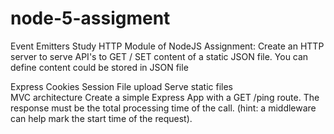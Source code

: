 # node-5-assigment

Event Emitters
Study HTTP Module of NodeJS
Assignment: Create an HTTP server to serve API's to GET / SET content of a static JSON file. You can define content could be stored in JSON file 


Express	
Cookies	
Session	
File upload	
Serve static files	
MVC architecture
Create a simple Express App with a GET /ping route. The response must be the total processing time of the call. (hint: a middleware can help mark the start time of the request).

